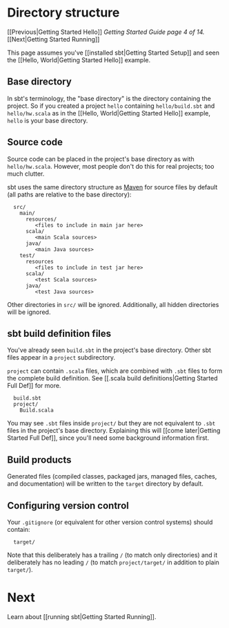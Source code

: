 [Maven]: http://maven.apache.org/

# Directory structure

[[Previous|Getting Started Hello]] _Getting Started Guide page 4 of 14._ [[Next|Getting Started Running]]

This page assumes you've [[installed sbt|Getting Started Setup]] and seen the [[Hello, World|Getting Started Hello]] example.

## Base directory

In sbt's terminology, the "base directory" is the directory containing the
project. So if you created a project `hello` containing `hello/build.sbt`
and `hello/hw.scala` as in the [[Hello, World|Getting Started Hello]] example, `hello`
is your base directory.

## Source code

Source code can be placed in the project's base directory as with
`hello/hw.scala`. However, most people don't do this for real projects; too
much clutter.

sbt uses the same directory structure as [Maven] for source files by default
(all paths are relative to the base directory):

```text
  src/
    main/
      resources/
         <files to include in main jar here>
      scala/
         <main Scala sources>
      java/
         <main Java sources>
    test/
      resources
         <files to include in test jar here>
      scala/
         <test Scala sources>
      java/
         <test Java sources>
```

Other directories in `src/` will be ignored.  Additionally, all hidden directories will be ignored.

## sbt build definition files

You've already seen `build.sbt` in the project's base directory. Other sbt
files appear in a `project` subdirectory.

`project` can contain `.scala` files, which are combined with
`.sbt` files to form the complete build definition. See
[[.scala build definitions|Getting Started Full Def]] for more.

```text
  build.sbt
  project/
    Build.scala
```

You may see `.sbt` files inside `project/` but they are not equivalent to
`.sbt` files in the project's base directory. Explaining this will
[[come later|Getting Started Full Def]], since you'll need some background
information first.

## Build products

Generated files (compiled classes, packaged jars, managed files, caches, and documentation) will be written to the `target` directory by default.

## Configuring version control

Your `.gitignore` (or equivalent for other version control systems) should contain:

```text
  target/
```

Note that this deliberately has a trailing `/` (to match only
directories) and it deliberately has no leading `/` (to match
`project/target/` in addition to plain `target/`).

# Next

Learn about [[running sbt|Getting Started Running]].
